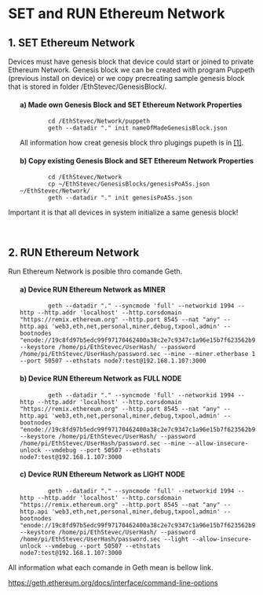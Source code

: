 # SET and RUN Ethereum Network

## 1. SET Ethereum Network

Devices must have genesis block that device could start or joined to private Ethereum Network. Genesis block we can be created with program Puppeth (previous install on device) or we copy precreating sample genesis block that is stored in folder /EthStevec/GenesisBlock/.

<ol>

#### a) Made own Genesis Block and SET Ethereum Network Properties

```shell
        cd /EthStevec/Network/puppeth
        geth --datadir "." init nameOfMadeGenesisBlock.json
```

All information how creat genesis block thro plugings pupeth is in [[1]](https://yenhuang.gitbooks.io/blockchain/content/chapter1/creating-the-genesis-block.html).

#### b) Copy existing Genesis Block and SET Ethereum Network Properties

```shell
        cd /EthStevec/Network
        cp ~/EthStevec/GenesisBlocks/genesisPoA5s.json ~/EthStevec/Network/
        geth --datadir "." init genesisPoA5s.json
```

</ol>

Important it is that all devices in system initialize a same genesis block!

<br>

## 2. RUN Ethereum Network

Run Ethereum Network is posible thro comande Geth.

<ol>

#### a) Device RUN Ethereum Network as MINER

```shell
        geth --datadir "." --syncmode 'full' --networkid 1994 --http --http.addr 'localhost' --http.corsdomain "https://remix.ethereum.org" --http.port 8545 --nat "any" --http.api 'web3,eth,net,personal,miner,debug,txpool,admin' --bootnodes "enode://19c8fd97b5edc99f97170462400a38c2e7c9347c1a96e15b7f623562b9d0a637e2a70b749077c38d1a07b34f802985521403eb6b69bf30806993a1623c53be10@192.168.1.107:31313" --keystore /home/pi/EthStevec/UserHash/ --password /home/pi/EthStevec/UserHash/password.sec --mine --miner.etherbase 1 --port 50507 --ethstats node7:test@192.168.1.107:3000
```

#### b) Device RUN Ethereum Network as FULL NODE

```shell
        geth --datadir "." --syncmode 'full' --networkid 1994 --http --http.addr 'localhost' --http.corsdomain "https://remix.ethereum.org" --http.port 8545 --nat "any" --http.api 'web3,eth,net,personal,miner,debug,txpool,admin' --bootnodes "enode://19c8fd97b5edc99f97170462400a38c2e7c9347c1a96e15b7f623562b9d0a637e2a70b749077c38d1a07b34f802985521403eb6b69bf30806993a1623c53be10@192.168.1.107:31313" --keystore /home/pi/EthStevec/UserHash/ --password /home/pi/EthStevec/UserHash/password.sec --mine --allow-insecure-unlock --vmdebug --port 50507 --ethstats node7:test@192.168.1.107:3000
```

#### c) Device RUN Ethereum Network as LIGHT NODE

```shell
        geth --datadir "." --syncmode 'full' --networkid 1994 --http --http.addr 'localhost' --http.corsdomain "https://remix.ethereum.org" --http.port 8545 --nat "any" --http.api 'web3,eth,net,personal,miner,debug,txpool,admin' --bootnodes "enode://19c8fd97b5edc99f97170462400a38c2e7c9347c1a96e15b7f623562b9d0a637e2a70b749077c38d1a07b34f802985521403eb6b69bf30806993a1623c53be10@192.168.1.107:31313" --keystore /home/pi/EthStevec/UserHash/ --password /home/pi/EthStevec/UserHash/password.sec --light --allow-insecure-unlock --vmdebug --port 50507 --ethstats node7:test@192.168.1.107:3000
```
</ol>

All information what each comande in Geth mean is bellow link.

<https://geth.ethereum.org/docs/interface/command-line-options>
